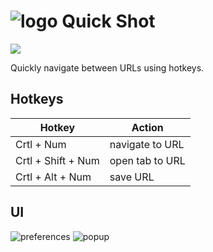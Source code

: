 # ![logo](https://addons.mozilla.org/user-media/addon_icons/2776/2776142-32.png?modified=4ecc67af&1669840120405) Quick Shot

<a href="https://addons.mozilla.org/en-US/firefox/addon/quickshot/">
  <img src="https://user-images.githubusercontent.com/585534/107280546-7b9b2a00-6a26-11eb-8f9f-f95932f4bfec.png"/>
</a>

Quickly navigate between URLs using hotkeys.

## Hotkeys

| Hotkey             | Action          |
| ------------------ | --------------- |
| Crtl + Num         | navigate to URL |
| Crtl + Shift + Num | open tab to URL |
| Crtl + Alt + Num   | save URL        |

## UI

![preferences](https://addons.mozilla.org/user-media/previews/full/275/275865.png?modified=1669837031)
![popup](https://addons.mozilla.org/user-media/previews/full/275/275866.png?modified=1669837031)

